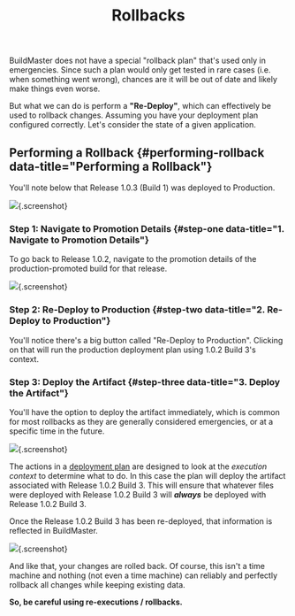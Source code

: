 ﻿---
title: Rollbacks
keywords: buildmaster, releases, rollbacks
sequence: 200
---

BuildMaster does not have a special "rollback plan" that's used only in emergencies. Since such a plan would only get tested in rare cases (i.e. when something went wrong), chances are it will be out of date and likely make things even worse.

But what we can do is perform a **"Re-Deploy"**, which can effectively be used to rollback changes. Assuming you have your deployment plan configured correctly. Let's consider the state of a given application.

## Performing a Rollback {#performing-rollback data-title="Performing a Rollback"}

You'll note below that Release 1.0.3 (Build 1) was deployed to Production.

![](/resources/tutorials/roll-back/latest-deployment.png){.screenshot}

### Step 1: Navigate to Promotion Details {#step-one data-title="1. Navigate to Promotion Details"}

To go back to Release 1.0.2, navigate to the promotion details of the production-promoted build for that release.

![](/resources/tutorials/roll-back/previous-version.png){.screenshot}

### Step 2: Re-Deploy to Production {#step-two data-title="2. Re-Deploy to Production"}

You'll notice there's a big button called "Re-Deploy to Production". Clicking on that will run the production deployment plan using 1.0.2 Build 3's context.

### Step 3: Deploy the Artifact {#step-three data-title="3. Deploy the Artifact"}

You'll have the option to deploy the artifact immediately, which is common for most rollbacks as they are generally considered emergencies, or at a specific time in the future.

![](/resources/tutorials/roll-back/deploy-now.png){.screenshot}

The actions in a [deployment plan](/docs/buildmaster/deployments/plans) are designed to look at the *execution context* to determine what to do. In this case the plan will deploy the artifact associated with Release 1.0.2 Build 3\. This will ensure that whatever files were deployed with Release 1.0.2 Build 3 will _**always**_ be deployed with Release 1.0.2 Build 3.

Once the Release 1.0.2 Build 3 has been re-deployed, that information is reflected in BuildMaster.

![](/resources/tutorials/roll-back/rolled-back.png){.screenshot}

And like that, your changes are rolled back. Of course, this isn't a time machine and nothing (not even a time machine) can reliably and perfectly rollback all changes while keeping existing data.

**So, be careful using re-executions / rollbacks.**
